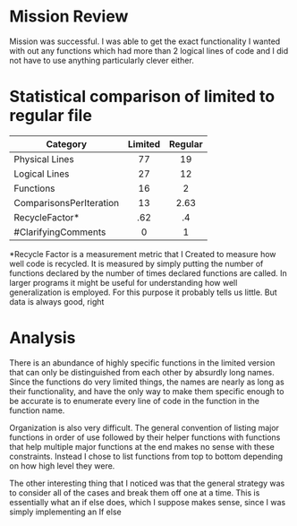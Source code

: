 # Mission Review
Mission was successful.  I was able to get the exact functionality I wanted with out any functions which had more than 2 logical lines of code and I did not have to use anything particularly clever either.

# Statistical comparison of limited to regular file

| Category                 | Limited       | Regular |
| ------------------------ |:-------------:| :------:|
| Physical Lines           | 77            | 19      |
| Logical Lines            | 27            | 12      |
| Functions                | 16            | 2       |
| ComparisonsPerIteration  | 13            | 2.63    |
| RecycleFactor*           | .62           | .4      |
| #ClarifyingComments      | 0             | 1       |

*Recycle Factor is a measurement metric that I Created to measure how well code is recycled.  It is measured by simply 
putting the number of functions declared by the number of times declared functions are called.  In larger programs it 
might be useful for understanding how well generalization is employed.  For this purpose it probably tells us little. 
But data is always good, right

# Analysis

There is an abundance of highly specific functions in the limited version that can only be distinguished from each 
other by absurdly long names.  Since the functions do very limited things, the names are nearly as long as their 
functionality, and have the only way to make them specific enough to be accurate is to enumerate every line of code 
in the function in the function name.

Organization is also very difficult.  The general convention of listing major functions in order of use followed by 
their helper functions with functions that help multiple major functions at the end makes no sense with these 
constraints.  Instead I chose to list functions from top to bottom depending on how high level they were.

The other interesting thing that I noticed was that the general strategy was to consider all of the cases and break 
them off one at a time.  This is essentially what an if else does, which I suppose makes sense, since I was simply 
implementing an If else  

